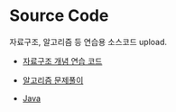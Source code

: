 # Source Code

자료구조, 알고리즘 등 연습용 소스코드 upload.

- [자료구조 개념 연습 코드](DataStructure/README.md)

- [알고리즘 문제풀이](Algorithm/README.md)

- [Java](Java/README.md)
